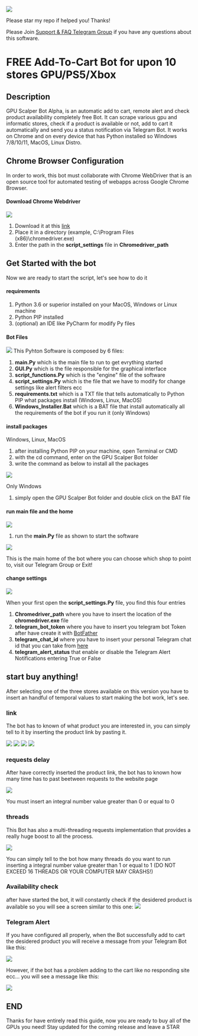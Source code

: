 <img src="Source/GPU_Scalper_Bot_ASCII.png">


Please star my repo if helped you! Thanks!

Please Join [Support & FAQ Telegram Group](https://t.me/HwGroupTech) if you have any questions about this software.

# FREE Add-To-Cart Bot for upon 10 stores GPU/PS5/Xbox

## Description
GPU Scalper Bot Alpha, is an automatic add to cart, remote alert and check product availability completely free Bot. It can scrape various gpu and informatic stores, check if a product is available or not, add to cart it automatically and send you a status notification via Telegram Bot. It works on Chrome and on every device that has Python installed so Windows 7/8/10/11, MacOS, Linux Distro.

## Chrome Browser Configuration
In order to work, this bot must collaborate with Chrome WebDriver that is an open source tool for automated testing of webapps across Google Chrome Browser.
#### Download Chrome Webdriver
<img src="Source/webdriver_download.png">

1. Download it at this [link](https://chromedriver.chromium.org/downloads)
2. Place it in a directory (example, C:\Program Files (x86)\chromedriver.exe)
3. Enter the path in the <b>script_settings</b> file in <b>Chromedriver_path</b>
## Get Started with the bot
Now we are ready to start the script, let's see how to do it
#### requirements

1. Python 3.6 or superior installed on your MacOS, Windows or Linux machine
2. Python PIP installed
3. (optional) an IDE like PyCharm for modify Py files
#### Bot Files
<img src="Source/main_files.png">
This Pyhton Software is composed by 6 files:

1. <b>main.Py</b> which is the main file to run to get evrything started
2. <b>GUI.Py</b> which is the file responsible for the graphical interface
3. <b>script_functions.Py</b> which is the "engine" file of the software
4. <b>script_settings.Py</b> which is the file that we have to modify for change settings like alert filters ecc
5. <b>requirements.txt</b> which is a TXT file that tells automatically to Python PIP what packages install (Windows, Linux, MacOS)
6. <b>Windows_Installer.Bat</b> which is a BAT file that install automatically all the requirements of the bot if you run it (only Windows)

#### install packages
Windows, Linux, MacOS
1. after installing Python PIP on your machine, open Terminal or CMD
2. with the cd command, enter on the GPU Scalper Bot folder
3. write the command as below to install all the packages
<img src="Source/bot_requirements.png">

Only Windows

1. simply open the GPU Scalper Bot folder and double click on the BAT file

#### run main file and the home

<img src="Source/first_run.png">

1. run the <b>main.Py</b> file as shown to start the software 

<img src="Source/bot_home.png">

This is the main home of the bot where you can choose which shop to point to, visit our Telegram Group or Exit!

#### change settings

<img src="Source/settings_guide.png">

When your first open the <b>script_settings.Py</b> file, you find this four entries

1) <b>Chromedriver_path</b> where you have to insert the location of the <b>chromedriver.exe</b> file
2) <b>telegram_bot_token</b> where you have to insert you telegram bot Token after have create it with [BotFather](https://t.me/botfather)
3) <b>telegram_chat_id</b> where you have to insert your personal Telegram chat id that you can take from [here](https://t.me/chatIDrobot)
4) <b>telegram_alert_status</b> that enable or disable the Telegram Alert Notifications entering True or False

## start buy anything!

After selecting one of the three stores available on this version you have to insert an handful of temporal values to start making the bot work, let's see.

### link

The bot has to known of what product you are interested in, you can simply tell to it by inserting the product link by pasting it.


<img src="Source/insert_link.png">

<img src="Source/LDLC_link_instruction.png">
<img src="Source/mediaworld_link_instruction.png">
<img src="Source/unieuro_link_instruction.png">

### requests delay

After have correctly inserted the product link, the bot has to known how many time has to past beetween requests to the website page

<img src="Source/request_delay.png">

You must insert an integral number value greater than 0 or equal to 0

### threads

This Bot has also a multi-threading requests implementation that provides a really huge boost to all the process.

<img src="Source/thread.png">

You can simply tell to the bot how many threads do you want to run inserting a integral number value greater than 1 or equal to 1 (DO NOT EXCEED 16 THREADS OR YOUR COMPUTER MAY CRASHS!)

### Availability check

after have started the bot, it will constantly check if the desidered product is available so you will see a screen similar to this one:
<img src="Source/bot_check.png">

### Telegram Alert

If you have configured all properly, when the Bot successfully add to cart the desidered product you will receive a message from your Telegram Bot like this:


<img src="Source/telegram_succ.jpg">

However, if the bot has a problem adding to the cart like no responding site ecc... you will see a message like this:


<img src="Source/telegram_failed.jpg">

## END

Thanks for have entirely read this guide, now you are ready to buy all of the GPUs you need!
Stay updated for the coming release and leave a STAR
